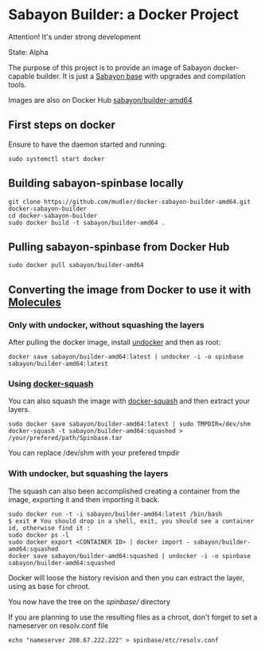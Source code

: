 # Sabayon Builder: a Docker Project #

Attention! It's under strong development

State: Alpha

The purpose of this project is to provide an image of Sabayon docker-capable builder.
It is just a [Sabayon base](https://github.com/mudler/docker-sabayon-base) with upgrades and compilation tools.

Images are also on Docker Hub [sabayon/builder-amd64](https://registry.hub.docker.com/u/sabayon/builder-amd64/)

## First steps on docker

Ensure to have the daemon started and running:

    sudo systemctl start docker

## Building sabayon-spinbase locally

    git clone https://github.com/mudler/docker-sabayon-builder-amd64.git docker-sabayon-builder
    cd docker-sabayon-builder
    sudo docker build -t sabayon/builder-amd64 .

## Pulling sabayon-spinbase from Docker Hub

    sudo docker pull sabayon/builder-amd64

## Converting the image from Docker to use it with [Molecules](https://github.com/Sabayon/molecules)

### Only with undocker, without squashing the layers

After pulling the docker image, install [undocker](https://github.com/larsks/undocker/) and then as root:

    docker save sabayon/builder-amd64:latest | undocker -i -o spinbase sabayon/builder-amd64:latest

### Using [docker-squash](https://github.com/jwilder/docker-squash)
You can also squash the image with [docker-squash](https://github.com/jwilder/docker-squash) and then extract your layers.

    sudo docker save sabayon/builder-amd64:latest | sudo TMPDIR=/dev/shm docker-squash -t sabayon/builder-amd64:squashed > /your/prefered/path/Spinbase.tar

You can replace /dev/shm with your prefered tmpdir

### With undocker, but squashing the layers

The squash can also been accomplished creating a container from the image, exporting it and then importing it back.

    sudo docker run -t -i sabayon/builder-amd64:latest /bin/bash
    $ exit # You should drop in a shell, exit, you should see a container id, otherwise find it :
    sudo docker ps -l
    sudo docker export <CONTAINER ID> | docker import - sabayon/builder-amd64:squashed
    docker save sabayon/builder-amd64:squashed | undocker -i -o spinbase sabayon/builder-amd64:squashed

Docker will loose the history revision and then you can estract the layer, using as base for chroot.

You now have the tree on the *spinbase/* directory

If you are planning to use the resulting files as a chroot, don't forget to set a nameserver on resolv.conf file

    echo "nameserver 208.67.222.222" > spinbase/etc/resolv.conf


